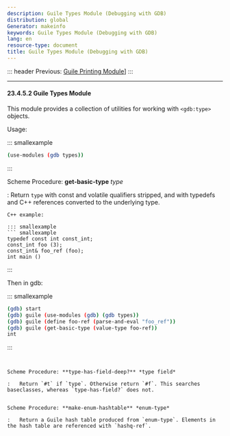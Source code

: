 ```yaml
---
description: Guile Types Module (Debugging with GDB)
distribution: global
Generator: makeinfo
keywords: Guile Types Module (Debugging with GDB)
lang: en
resource-type: document
title: Guile Types Module (Debugging with GDB)
---
```

::: header
Previous: [Guile Printing Module](Guile-Printing-Module.html#Guile-Printing-Module)]
:::

---

#### 23.4.5.2 Guile Types Module

This module provides a collection of utilities for working with `<gdb:type>` objects.

Usage:

::: smallexample

```bash
(use-modules (gdb types))
```

:::

Scheme Procedure: **get-basic-type** *type*

:   Return `type` with const and volatile qualifiers stripped, and with typedefs and C++ references converted to the underlying type.

```
C++ example:

::: smallexample
``` smallexample
typedef const int const_int;
const_int foo (3);
const_int& foo_ref (foo);
int main () 
```

:::

Then in gdb:

::: smallexample

```bash
(gdb) start
(gdb) guile (use-modules (gdb) (gdb types))
(gdb) guile (define foo-ref (parse-and-eval "foo_ref"))
(gdb) guile (get-basic-type (value-type foo-ref))
int
```

:::

```

```

<!-- -->

```

Scheme Procedure: **type-has-field-deep?** *type field*

:   Return `#t` if `type`. Otherwise return `#f`. This searches baseclasses, whereas `type-has-field?` does not.

```

<!-- -->

```

Scheme Procedure: **make-enum-hashtable** *enum-type*

:   Return a Guile hash table produced from `enum-type`. Elements in the hash table are referenced with `hashq-ref`.
```
